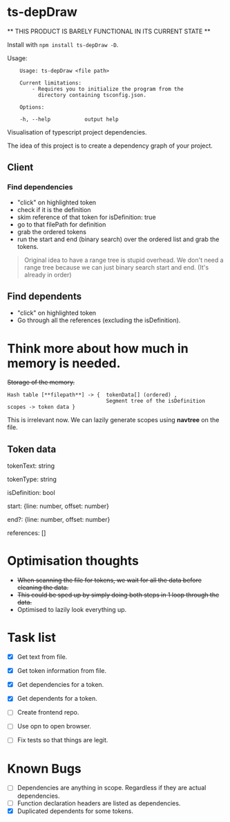 # ts-depDraw


** THIS PRODUCT IS BARELY FUNCTIONAL IN ITS CURRENT STATE **

Install with `npm install ts-depDraw -D`.

Usage:

```
    Usage: ts-depDraw <file path>

    Current limitations:
        - Requires you to initialize the program from the
          directory containing tsconfig.json.

    Options:

    -h, --help           output help
```




Visualisation of typescript project dependencies.


The idea of this project is to create a dependency graph of your project.


## Client

### Find dependencies

- "click" on highlighted token
- check if it is the definition
- skim reference of that token for isDefinition: true
- go to that filePath for definition
- grab the ordered tokens
- run the start and end (binary search) over the ordered list and grab the tokens.

> Original idea to have a range tree is stupid overhead.
> We don't need a range tree because we can just binary search start and end. (It's already in order)

## Find dependents

- "click" on highlighted token
- Go through all the references (excluding the isDefinition).




# Think more about how much in memory is needed.

~~Storage of the memory.~~

```
Hash table [**filepath**] -> {  tokenData[] (ordered) ,
                                Segment tree of the isDefinition scopes -> token data }
```

This is irrelevant now. We can lazily generate scopes using **navtree** on the file.


## Token data

tokenText: string

tokenType: string

isDefinition: bool

start: {line: number, offset: number}

end?: {line: number, offset: number}

references: []


# Optimisation thoughts

- ~~When scanning the file for tokens, we wait for all the data before cleaning the data.~~
- ~~This could be sped up by simply doing both steps in 1 loop through the data.~~
- Optimised to lazily look everything up.


# Task list

 - [x] Get text from file.
 - [x] Get token information from file.
 - [x] Get dependencies for a token.
 - [x] Get dependents for a token.
 - [ ] Create frontend repo.
 - [ ] Use opn to open browser.
 - [ ] Fix tests so that things are legit.


 # Known Bugs

 - [ ] Dependencies are anything in scope. Regardless if they are actual dependencies.
 - [ ] Function declaration headers are listed as dependencies.
 - [x] Duplicated dependents for some tokens.